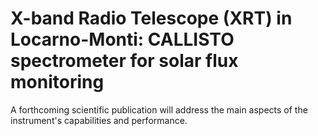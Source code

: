 # X-band Radio Telescope (XRT) in Locarno-Monti: CALLISTO spectrometer for solar flux monitoring

A forthcoming scientific publication will address the main aspects of the instrument's capabilities and performance.